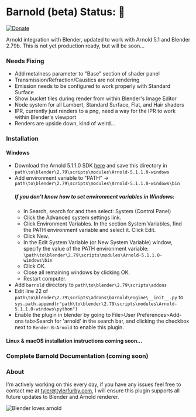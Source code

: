 # Barnold (beta) Status: :yellow_heart: 
[![Donate](https://img.shields.io/badge/Donate-PayPal-green.svg)](https://www.paypal.com/cgi-bin/webscr?cmd=_s-xclick&hosted_button_id=5D8ZMMACFUX36)

Arnold integration with Blender, updated to work with Arnold 5.1 and Blender 2.79b. This is not yet production ready, but will be soon...

### Needs Fixing
- Add metalness parameter to "Base" section of shader panel
- Transmission/Refraction/Caustics are not rendering
- Emission needs to be configured to work properly with Standard Surface
- Show bucket tiles during render from within Blender's Image Editor
- Node system for all Lambert, Standard Surface, Flat, and Hair shaders
- IPR, currently just renders to a png, need a way for the IPR to work within Blender's viewport
- Renders are upside down, kind of weird...

### Installation
#### Windows
- Download the Arnold 5.1.1.0 SDK [here](https://www.solidangle.com/arnold/download/product-download/?id=2285) and save this directory in `path\to\blender\2.79\scripts\modules\Arnold-5.1.1.0-windows`
- Add environment variable to "PATH" -> `path\to\blender\2.79\scripts\modules\Arnold-5.1.1.0-windows\bin` 
  ##### If you don't know how to set environment variables in Windows:
  - In Search, search for and then select: System (Control Panel)
  - Click the Advanced system settings link.
  - Click Environment Variables. In the section System Variables, find the PATH environment variable and select it. Click Edit.
  - Click New.
  - In the Edit System Variable (or New System Variable) window, specify the value of the PATH environment variable: `\path\to\blender\2.79\scripts\modules\Arnold-5.1.1.0-windows\bin` 
  - Click OK. 
  - Close all remaining windows by clicking OK.
  - Restart computer.
- Add `barnold` directory to `path\to\blender\2.79\scripts\addons`
- Edit line 22 of `path\to\blender\2.79\scripts\addons\barnold\engine\__init__.py` to `sys.path.append(r"path\to\blender\2.79\scripts\modules\Arnold-5.1.1.0-windows\python")`
- Enable the plugin in blender by going to File>User Preferences>Add-ons tab>Search for 'arnold' in the search bar, and clicking the checkbox next to `Render:B-Arnold` to enable this plugin.

#### Linux & macOS installation instructions coming soon...

### Complete Barnold Documentation (coming soon)

### About
I'm actively working on this every day, if you have any issues feel free to contact me at tyler@tylerfurby.com,
I will ensure this plugin supports all future updates to Blender and Arnold renderer.

![Blender loves arnold](https://cdn.rawgit.com/tyler-furby/Furby-Studios-Website-Files/a449e03a/images/Untitled-1.png)
